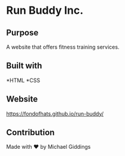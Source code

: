 # Run Buddy Inc.

## Purpose
A website that offers fitness training services.

## Built with
*HTML
*CSS

## Website
https://fondofhats.github.io/run-buddy/

## Contribution
Made with ❤️ by Michael Giddings
